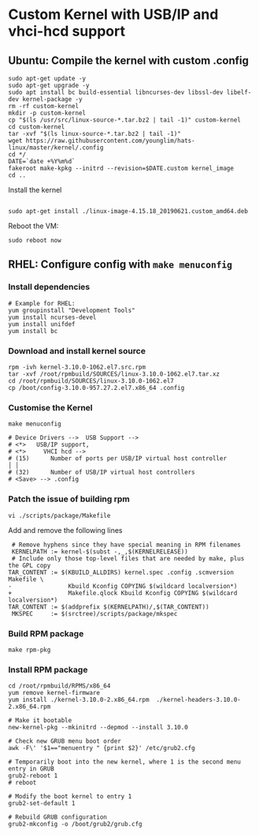 # Custom Kernel with USB/IP and vhci-hcd support

## Ubuntu: Compile the kernel with custom .config

```
sudo apt-get update -y
sudo apt-get upgrade -y
sudo apt install bc build-essential libncurses-dev libssl-dev libelf-dev kernel-package -y
rm -rf custom-kernel
mkdir -p custom-kernel
cp "$(ls /usr/src/linux-source-*.tar.bz2 | tail -1)" custom-kernel
cd custom-kernel
tar -xvf "$(ls linux-source-*.tar.bz2 | tail -1)"
wget https://raw.githubusercontent.com/younglim/hats-linux/master/kernel/.config
cd */
DATE=`date +%Y%m%d`
fakeroot make-kpkg --initrd --revision=$DATE.custom kernel_image
cd ..
```


Install the kernel

```

sudo apt-get install ./linux-image-4.15.18_20190621.custom_amd64.deb
```


Reboot the VM:

```
sudo reboot now
```

## RHEL: Configure config with `make menuconfig`

### Install dependencies
```
# Example for RHEL:
yum groupinstall "Development Tools"
yum install ncurses-devel
yum install unifdef
yum install bc
```

### Download and install kernel source
```
rpm -ivh kernel-3.10.0-1062.el7.src.rpm
tar -xvf /root/rpmbuild/SOURCES/linux-3.10.0-1062.el7.tar.xz
cd /root/rpmbuild/SOURCES/linux-3.10.0-1062.el7
cp /boot/config-3.10.0-957.27.2.el7.x86_64 .config
```

###  Customise the Kernel
```
make menuconfig

# Device Drivers -->  USB Support -->
# <*>   USB/IP support, 
# <*>     VHCI hcd -->
# (15)      Number of ports per USB/IP virtual host controller                      │ │  
# (32)      Number of USB/IP virtual host controllers  
# <Save> --> .config

```

### Patch the issue of building rpm
`vi ./scripts/package/Makefile`

Add and remove the following lines
```
 # Remove hyphens since they have special meaning in RPM filenames
 KERNELPATH := kernel-$(subst -,_,$(KERNELRELEASE))
 # Include only those top-level files that are needed by make, plus the GPL copy
TAR_CONTENT := $(KBUILD_ALLDIRS) kernel.spec .config .scmversion Makefile \
-                Kbuild Kconfig COPYING $(wildcard localversion*)
+                Makefile.qlock Kbuild Kconfig COPYING $(wildcard localversion*)
TAR_CONTENT := $(addprefix $(KERNELPATH)/,$(TAR_CONTENT))
 MKSPEC     := $(srctree)/scripts/package/mkspec
```

### Build RPM package
`make rpm-pkg`

### Install RPM package
```
cd /root/rpmbuild/RPMS/x86_64
yum remove kernel-firmware
yum install ./kernel-3.10.0-2.x86_64.rpm  ./kernel-headers-3.10.0-2.x86_64.rpm

# Make it bootable
new-kernel-pkg --mkinitrd --depmod --install 3.10.0

# Check new GRUB menu boot order
awk -F\' '$1=="menuentry " {print $2}' /etc/grub2.cfg

# Temporarily boot into the new kernel, where 1 is the second menu entry in GRUB
grub2-reboot 1
# reboot

# Modify the boot kernel to entry 1
grub2-set-default 1

# Rebuild GRUB configuration
grub2-mkconfig -o /boot/grub2/grub.cfg
```
